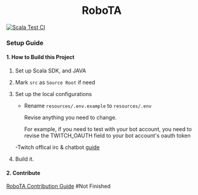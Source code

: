 <h1 align="center">RoboTA</h1>

[![Scala Test CI](https://github.com/UB-CSE/RoboTA/actions/workflows/scala-test.yml/badge.svg)](https://github.com/UB-CSE/RoboTA/actions/workflows/scala-test.yml)

### Setup Guide

#### 1. How to Build this Project

1. Set up Scala SDK, and JAVA
2. Mark `src` as `Source Root` if need
3. Set up the local configurations
    - Rename `resources/.env.example` to `resources/.env`

      Revise anything you need to change.
      
      For example,
      if you need to test with your bot account, you need
      to revise the TWITCH_OAUTH field to your bot account's
      oauth token 
      
   -Twitch offical irc & chatbot <a href ="https://dev.twitch.tv/docs/irc/guide">guide<a>
   

4. Build it.

#### 2. Contribute
[RoboTA Contribution Guide](./CONTRIBUTE.md) #Not Finished

